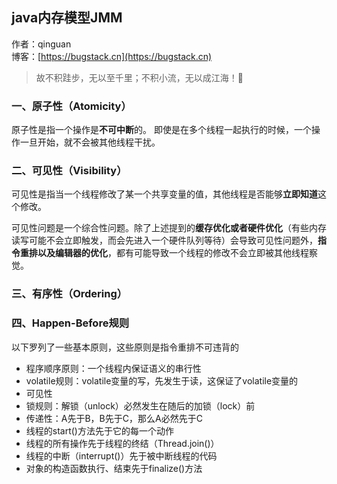 ## java内存模型JMM

作者：qinguan
<br/>博客：[https://bugstack.cn](https://bugstack.cn)

> 故不积跬步，无以至千里；不积小流，无以成江海！🌻

### 一、原子性（Atomicity）

原子性是指一个操作是**不可中断**的。
即使是在多个线程一起执行的时候，一个操作一旦开始，就不会被其他线程干扰。

### 二、可见性（Visibility）

可见性是指当一个线程修改了某一个共享变量的值，其他线程是否能够**立即知道**这个修改。

可见性问题是一个综合性问题。除了上述提到的**缓存优化或者硬件优化**（有些内存读写可能不会立即触发，而会先进入一个硬件队列等待）会导致可见性问题外，**指令重排以及编辑器的优化**，都有可能导致一个线程的修改不会立即被其他线程察觉。

### 三、有序性（Ordering）


### 四、Happen-Before规则

以下罗列了一些基本原则，这些原则是指令重排不可违背的
- 程序顺序原则：一个线程内保证语义的串行性
- volatile规则：volatile变量的写，先发生于读，这保证了volatile变量的
- 可见性
- 锁规则：解锁（unlock）必然发生在随后的加锁（lock）前
- 传递性：A先于B，B先于C，那么A必然先于C
- 线程的start()方法先于它的每一个动作
- 线程的所有操作先于线程的终结（Thread.join()）
- 线程的中断（interrupt()）先于被中断线程的代码
- 对象的构造函数执行、结束先于finalize()方法